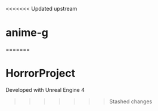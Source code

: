 <<<<<<< Updated upstream
# anime-g
=======
# HorrorProject

Developed with Unreal Engine 4
>>>>>>> Stashed changes
